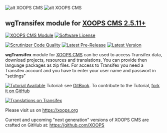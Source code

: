 ![alt XOOPS CMS](https://xoops.org/images/logoXoopsPhp8.png)
![alt XOOPS CMS](https://xoops.org/images/logoXoops4GithubRepository.png)
## wgTransifex module for [XOOPS CMS 2.5.11+](https://xoops.org)
[![XOOPS CMS Module](https://img.shields.io/badge/XOOPS%20CMS-Module-blue.svg)](https://xoops.org)
[![Software License](https://img.shields.io/badge/license-GPL-brightgreen.svg?style=flat)](https://www.gnu.org/licenses/gpl-2.0.html)

[![Scrutinizer Code Quality](https://img.shields.io/scrutinizer/g/mambax7/wgtransifex.svg?style=flat)](https://scrutinizer-ci.com/g/XoopsModules25x/wgtransifex/?branch=master)
[![Latest Pre-Release](https://img.shields.io/github/tag/XoopsModules25x/wgtransifex.svg?style=flat)](https://github.com/XoopsModules25x/wgtransifex/tags/)
[![Latest Version](https://img.shields.io/github/release/XoopsModules25x/wgtransifex.svg?style=flat)](https://github.com/XoopsModules25x/wgtransifex/releases/)

**wgTransifex** module for [XOOPS CMS](https://xoops.org) can be used to access Transifex data, download projects, resources and translations. You can provide then language packages as zip files.
For access to Transifex you need a Transifex account and you have to enter your user name and passwort in "settings"

[![Tutorial Available](https://xoops.org/images/tutorial-available-blue.svg)](https://xoops.gitbook.io/wgtransifex-tutorial/) Tutorial: see [GitBook](https://xoops.gitbook.io/wgtransifex-module-tutorial/).
To contribute to the Tutorial, [fork it on GitHub](https://github.com/XoopsDocs/wgtransifex-tutorial)

[![Translations on Transifex](https://xoops.org/images/translations-transifex-blue.svg)](https://www.transifex.com/xoops)

Please visit us on https://xoops.org

Current and upcoming "next generation" versions of XOOPS CMS are crafted on GitHub at: https://github.com/XOOPS
